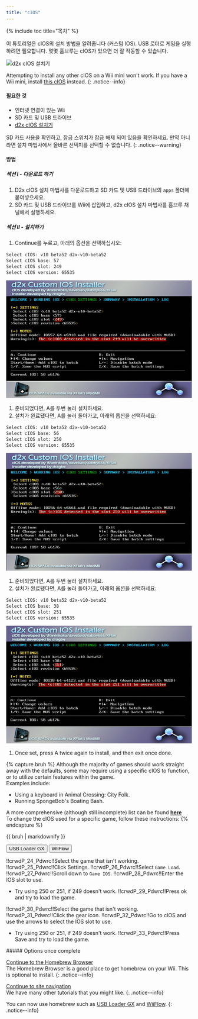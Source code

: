 ```yaml
---
title: "cIOS"
---
```


{% include toc title="목차" %}

이 튜토리얼은 cIOS의 설치 방법을 알려줍니다 (커스텀 IOS). USB 로더로 게임을 실행하려면 필요합니다. 몇몇 홈브루는 cIOS가 있으면 더 잘 작동할 수 있습니다.

![d2x cIOS 설치기](/images/cios/cIOS.png)

Attempting to install any other cIOS on a Wii mini won't work. If you have a Wii mini, install [this cIOS](cios-mini) instead.
{: .notice--info}

#### 필요한 것

* 인터넷 연결이 있는 Wii
* SD 카드 및 USB 드라이브
* [d2x cIOS 설치기](/assets/files/d2x-cIOS-Installer-Wii.zip)

SD 카드 사용을 확인하고, 잠금 스위치가 잠금 해제 되어 있음을 확인하세요. 만약 아니라면 설치 마법사에서 올바른 선택지를 선택할 수 없습니다.
{: .notice--warning}

#### 방법

##### 섹션 I - 다운로드 하기

1. D2x cIOS 설치 마법사를 다운로드하고 SD 카드 및 USB 드라이브의 `apps` 폴더에 붙여넣으세요.
1. SD 카드 및 USB 드라이브를 Wii에 삽입하고, d2x cIOS 설치 마법사를 홈브루 채널에서 실행하세요.

##### 섹션 II - 설치하기

1. Continue를 누르고, 아래의 옵션을 선택하십시오:
```
Select cIOS: v10 beta52 d2x-v10-beta52
Select cIOS base: 57
Select cIOS slot: 249
Select cIOS version: 65535
```
![cIOS 249 설치하기](/images/cios/Install249.png)
1. 준비되었다면, A를 두번 눌러 설치하세요.
1. 설치가 완료됐다면, A를 눌러 돌아가고, 아래의 옵션을 선택하세요:
```
Select cIOS: v10 beta52 d2x-v10-beta52
Select cIOS base: 56
Select cIOS slot: 250
Select cIOS version: 65535
```
![cIOS 250 설치하기](/images/cios/Install250.png)
1. 준비되었다면, A를 두번 눌러 설치하세요.
1. 설치가 완료됐다면, A를 눌러 돌아가고, 아래의 옵션을 선택하세요:
```
Select cIOS: v10 beta52 d2x-v10-beta52
Select cIOS base: 38
Select cIOS slot: 251
Select cIOS version: 65535
```
![Install cIOS 251](/images/cios/Install251.png)
1. Once set, press A twice again to install, and then exit once done.

{% capture bruh %}
Although the majority of games should work straight away with the defaults, some may require using a specific cIOS to function, or to utilize certain features within the game.<br> Examples include:
* Using a keyboard in Animal Crossing: City Folk.
* Running SpongeBob's Boating Bash.

A more comprehensive (although still incomplete) list can be found [**here**](https://wiki.gbatemp.net/wiki/Wii_cIOS_base_Compatibility_List)<br> To change the cIOS used for a specific game, follow these instructions:
{% endcapture %}
<div class="notice--warning">{{ bruh | markdownify }}</div>

<button class="tablinks btn btn--large btn--primary" id="defaultOpen" onclick="openTab(event, 'usbloadergx')">USB Loader GX</button>
<button class="tablinks btn btn--large btn--info" onclick="openTab(event, 'wiiflow')">WiiFlow</button>

<div id="usbloadergx" class="blanktabcontent">
  <p spaces-before="0">
    !!crwdP_24_Pdwrc!!Select the game that isn't working. !!crwdP_25_Pdwrc!!Click Settings. !!crwdP_26_Pdwrc!!Select <code>Game Load</code>. !!crwdP_27_Pdwrc!!Scroll down to <code>Game IOS</code>. !!crwdP_28_Pdwrc!!Enter the IOS slot to use.
  </p>
  
  <ul>
    <li>
      Try using 250 or 251, if 249 doesn't work. !!crwdP_29_Pdwrc!!Press ok and try to load the game.
    </li>
  </ul>
</div>

<div id="wiiflow" class="blanktabcontent">
  <p spaces-before="0">
    !!crwdP_30_Pdwrc!!Select the game that isn't working. !!crwdP_31_Pdwrc!!Click the gear icon. !!crwdP_32_Pdwrc!!Go to cIOS and use the arrows to select the IOS slot to use.
  </p>
  
  <ul>
    <li>
      Try using 250 or 251, if 249 doesn't work. !!crwdP_33_Pdwrc!!Press Save and try to load the game.
    </li>
  </ul>
</div>
##### Options once complete

[Continue to the Homebrew Browser](hbb)<br> The Homebrew Browser is a good place to get homebrew on your Wii. This is optional to install.
{: .notice--info}

[Continue to site navigation](site-navigation)<br> We have many other tutorials that you might like.
{: .notice--info}

You can now use homebrew such as [USB Loader GX](usbloadergx) and [WiiFlow](wiiflow).
{: .notice--info}

<script>
    let tabcontent = document.getElementsByClassName("blanktabcontent");
    let tablinks = document.getElementsByClassName("tablinks");!!crwd_CB_10_BC_dwrc!!</script>


